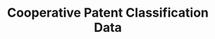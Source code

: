 ---
bigquery: https://console.cloud.google.com/bigquery?p=patents-public-data&d=cpc&page=dataset
citation: '“Cooperative Patent Classification” by the EPO and USPTO, for public use. '
contributors: EPO, USPTO
cost: None
description: Cooperative Patent Classification Data contains the scheme and definitions
  of the Cooperative Patent Classification system for classifying patent documents.
  The CPC is the result of a partnership between the EPO and the USPTO in their joint
  effort to develop a common, internationally compatible classification system for
  technical documents, in particular patent publications, which will be used by both
  offices in the patent granting process
documentation: https://www.cooperativepatentclassification.org/cpcSchemeAndDefinitions
last_edit: 04/09/2022, 14:41:43
location: https://www.cooperativepatentclassification.org/index
maintained_by: USPTO, EPO
schema_fields:
- notAllocatable
- definition
- children
- residual_references
- childGroups
- title_part
- titlePart
- child_groups
- informativeReferences
- ipc_concordant
- not_allocatable
- date_revised
- status
- sizeCache
- breakdown_code
- glossary
- parents
- limitingReferences
- application_references
- breakdownCode
- synonyms
- residualReferences
- title_full
- level
- additional_only
- informative_references
- limiting_references
- symbol
- applicationReferences
- titleFull
- dateRevised
- ipcConcordant
shortname: cooperative_patent_classification
tags:
- patents
- science
title: Cooperative Patent Classification Data
uuid: 984374a7-16e9-4b35-9445-458daceb01bf
---